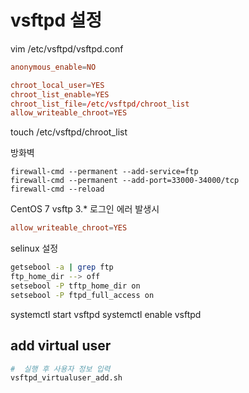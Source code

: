 # vsftpd 설정

vim /etc/vsftpd/vsftpd.conf

```conf
anonymous_enable=NO

chroot_local_user=YES
chroot_list_enable=YES
chroot_list_file=/etc/vsftpd/chroot_list
allow_writeable_chroot=YES
```

touch /etc/vsftpd/chroot_list

방화벽

```ch
firewall-cmd --permanent --add-service=ftp
firewall-cmd --permanent --add-port=33000-34000/tcp
firewall-cmd --reload
```

CentOS 7 vsftp 3.*  로그인 에러 발생시

```conf
allow_writeable_chroot=YES
```

selinux 설정

```sh
getsebool -a | grep ftp
ftp_home_dir --> off
setsebool -P tftp_home_dir on
setsebool -P ftpd_full_access on
```

systemctl start vsftpd
systemctl enable vsftpd

## add virtual user

```sh
#  실행 후 사용자 정보 입력
vsftpd_virtualuser_add.sh
```
